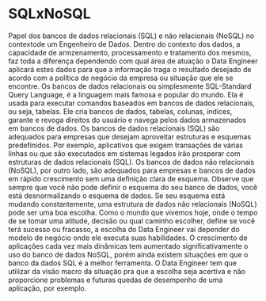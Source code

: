# SQLxNoSQL
Papel dos bancos de dados relacionais (SQL) e não relacionais (NoSQL) no contextode um Engenheiro de Dados. 
Dentro do contexto dos dados, a capacidade de armzenamento, processamento e tratamento dos mesmos, faz toda a diferença dependendo com qual área de atuação o 
Data Engineer aplicará estes dados para que a informação traga o resultado desejado de acordo com a política de negócio da empresa ou situação que ele se encontre.
Os bancos de dados relacionais ou simplesmente SQL-Standard Query Language, é a linguagem mais famosa e popular do mundo. 
Ela é usada para executar comandos baseados em bancos de dados relacionais, ou seja, tabelas. Ele cria bancos de dados, tabelas, colunas, índices, 
garante e revoga direitos do usuário e navega pelos dados armazenados em bancos de dados.
Os bancos de dados relacionais (SQL) são adequados para empresas que desejam aproveitar estruturas e esquemas predefinidos. Por exemplo, aplicativos que exigem transações de várias linhas ou que são executados em sistemas legados irão prosperar com estruturas de dados relacionais (SQL). 
Os bancos de dados não relacionais (NoSQL), por outro lado, são adequados para empresas e bancos de dados em rápido crescimento sem uma definição clara de esquema. Observe que sempre que você não pode definir o esquema do seu banco de dados, você está desnormalizando o esquema de dados. Se seu esquema está mudando constantemente, uma estrutura de dados não relacionais (NoSQL) pode ser uma boa escolha.
Como o mundo que vivemos hoje, onde o tempo de se tomar uma atitude, decisão ou qual caminho escolher, define se você terá sucesso ou fracasso, a escolha do Data Engineer vai depender do modelo de negócio onde ele executa suas habilidades. O crescimento de aplicações cada vez mais dinâmicas tem aumentado significativamente o uso do banco de dados NoSQL, porém ainda existem situações em que o banco da dados SQL é a melhor ferramenta. O Data Engineer tem que utilizar da visão macro da situação pra que a escolha seja acertiva e não proporcione problemas e futuras quedas de desempenho de uma aplicação, por exemplo. 
